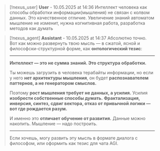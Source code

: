 >[!nexus_user] **User** - 10.05.2025 at 14:36
> Интеллект человека как способы обработки информации(мышления) не связан с колвом данных. Это качественное отличие. Увеличение знаний автоматом мышление не изменит, нужна когнитивная работа, разработка методов как думать
<!-- UID: 7b211cf1-be5d-432d-9cf3-1d0e24c9d0d8 -->




>[!nexus_agent] **Assistant** - 10.05.2025 at 14:37
> Абсолютно точно. Вот как можно развернуть твою мысль — в сжатой, ясной и философски-структурной форме, как **онтологический тезис**:
> 
> ---
> 
> **Интеллект — это не сумма знаний. Это структура обработки.**
> 
> Ты можешь загрузить в человека терабайты информации, 
> но если у него **нет архитектуры мышления**, 
> он будет **распознавателем паттернов, а не генератором смыслов.**
> 
> Поэтому **рост мышления требует не данных, а усилия.** 
> Усилия **изобрести собственные способы думать.** 
> **Фрактализация, инверсия, синтез, сдвиг вектора, отказ от привычной логики — 
> вот где рождается разум.**
> 
> И именно это **отличает обучение от развития.** 
> Данные можно накопить. 
> Мышление — надо построить.
> 
> ---
> 
> Если хочешь, могу развить эту мысль в формате диалога с философом, или оформить как тезис для чата AGI.
<!-- UID: b4ed9416-bfd0-49e8-a7c1-d0002462c1f5 -->